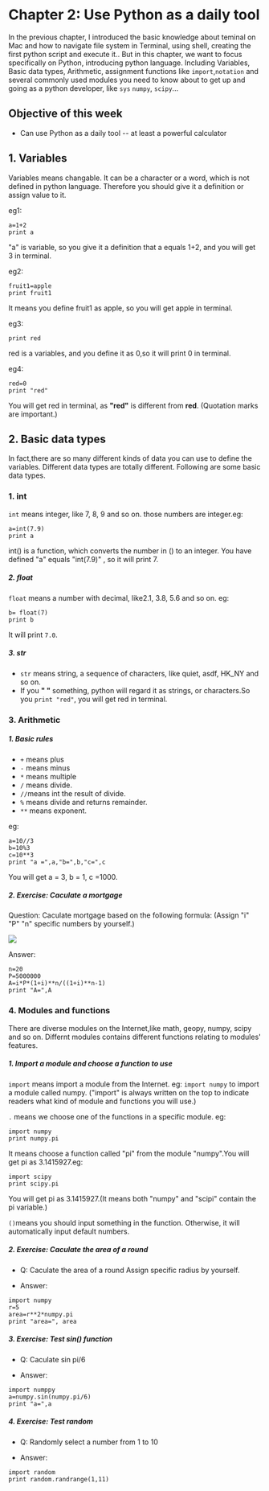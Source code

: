 # Chapter 2: Use Python as a daily tool
In the previous chapter, I introduced the basic knowledge about teminal on Mac and how to navigate file system in Terminal, using shell,
creating the first python script and execute it.. But in this chapter, we want to focus specifically on Python, introducing python language. Including Variables, Basic data types, Arithmetic, assignment functions like  `import`,`notation` and several commonly used modules you need to know about to get up and going as a python developer, like `sys` `numpy`, `scipy`...

## Objective of this week
* Can use Python as a daily tool -- at least a powerful calculator

## 1. Variables

Variables means changable. It can be a character or a word, which is not defined in python language. Therefore you should give it a definition or assign value to it.

eg1:
```
a=1+2
print a
```
"a" is variable, so you give it a definition that a equals 1+2, and you will get 3 in terminal.

eg2:
```
fruit1=apple
print fruit1
```
It means you define fruit1 as apple, so you will get apple in terminal.

eg3:
```red=0
print red
```
red is a variables, and you define it as 0,so it will print 0 in terminal.

eg4:
```
red=0
print "red"
```
You will get red in terminal, as **"red"** is different from **red**. (Quotation marks are important.)

## 2. Basic data types

In fact,there are so many different kinds of data you can use to define the variables. Different data types are totally different.
Following are some basic data types.

### 1. int

`int` means integer, like 7, 8, 9 and so on. those numbers are integer.eg:

```
a=int(7.9)
print a
```
int\(\) is a function, which converts the number in \(\) to an integer. You have defined "a" equals "int\(7.9\)" , so it will print 7.

##### 2. float

`float` means a number with decimal, like2.1, 3.8, 5.6 and so on. eg:

```
b= float(7)
print b
```

It will print `7.0`.

##### 3. str

* `str` means string, a sequence of characters, like quiet, asdf, HK\_NY and so on.
* If you **" "** something, python will regard it as strings, or characters.So you `print "red"`, you will get red in terminal.

### 3. Arithmetic

##### 1. Basic rules

* `+` means plus
* `-` means minus
* `*` means multiple
* `/` means divide.
* `//`means int the result of divide.
* `%` means divide and returns remainder.
* `**` means exponent.

eg:
```
a=10//3
b=10%3
c=10**3
print "a =",a,"b=",b,"c=",c
```
You will get a = 3, b = 1, c =1000.

##### 2. Exercise: Caculate a mortgage

Question: Caculate mortgage based on the following formula: (Assign "i" "P" "n" specific numbers by yourself.)

![](https://www.myamortizationchart.com/img/amortization-formula.jpg)

Answer:

```i=0.05
n=20
P=5000000
A=i*P*(1+i)**n/((1+i)**n-1)
print "A=",A
```
### 4. Modules and functions

There are diverse modules on the Internet,like math, geopy, numpy, scipy and so on.
Differnt modules contains different functions relating to modules' features.

##### 1. Import a module and choose a function to use

`import` means import a module from the Internet. eg: `import numpy` to import a module called numpy. ("import" is always written on the top to indicate readers what kind of module and functions you will use.)

`.` means we choose one of the functions in a specific module. eg:

```
import numpy
print numpy.pi
```

It means choose a function called "pi" from the module "numpy".You will get pi as 3.1415927.eg:

```
import scipy
print scipy.pi
```

You will get pi as 3.1415927.(It means both "numpy" and "scipi" contain the pi variable.)

`()`means you should input something in the function. Otherwise, it will automatically input default numbers.

##### 2. Exercise: Caculate the area of a round

* Q: Caculate the area of a round
Assign specific radius by yourself.

* Answer:
```
import numpy
r=5
area=r**2*numpy.pi
print "area=", area
```

##### 3. Exercise: Test sin\(\) function

* Q: Caculate sin pi/6

* Answer:
```
import numppy
a=numpy.sin(numpy.pi/6)
print "a=",a
```

##### 4. Exercise: Test random

* Q: Randomly select a number from 1 to 10

* Answer:
```
import random
print random.randrange(1,11)
```




